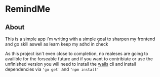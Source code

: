 # RemindMe

## About

This is a simple app i'm writing with a simple goal to sharpen my frontend and go skill aswell as learn keep my adhd in check

As this project isn't even close to completion, no realeses are going to availible for the forseable future and if you want to contribiute or use the unfinished version you will need to install the [wails](https://wails.io) cli and install dependencies via ```'go get'``` and ```'npm install'```


